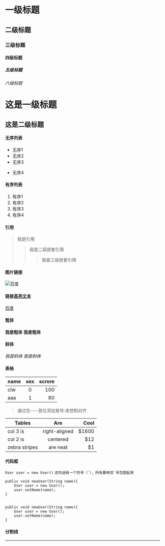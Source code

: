 # 一级标题
## 二级标题
### 三级标题
#### 四级标题
##### 五级标题
###### 六级标题

这是一级标题
======
这是二级标题
------


#### 无序列表
* 无序1
* 无序2
* 无序3
- 无序4

#### 有序列表
1. 有序1
2. 有序2
3. 有序3
4. 有序4

#### 引用
> 我是引用
> > 我是二级嵌套引用
> > > 我是三级嵌套引用

#### 图片链接
![百度](https://ss0.bdstatic.com/5aV1bjqh_Q23odCf/static/superman/img/logo_top_ca79a146.png)

#### 链接[高亮文本](链接地址 "说明")
[百度](http://www.baidu.com "百度一下")

#### 粗体
**我是粗体**
__我是粗体__

#### 斜体
*我是斜体*
_我是斜体_

#### 表格
| name | sex | scrore |
| ---- |:---:| ------:|
| clw  | 0   | 100    |
| aaa  | 1   | 80     |

>通过在----首位添加冒号:来控制对齐

| Tables        | Are           | Cool  |
| ------------- |:-------------:| -----:|
| col 3 is      | right-aligned | $1600 |
| col 2 is      | centered      |   $12 |
| zebra stripes | are neat      |    $1 |

#### 代码框
`User user = new User()`
``这句话有一个符号（`），所有要用双`号包围起来``
```
public void newUser(String name){
    User user = new User();
    user.setName(name);
}
```

<pre><code>
public void newUser(String name){
    User user = new User();
    user.setName(name);
}
</code></pre>


#### 分割线
***